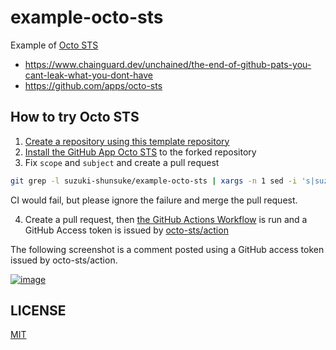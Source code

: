 # example-octo-sts

Example of [Octo STS](https://github.com/octo-sts)

- https://www.chainguard.dev/unchained/the-end-of-github-pats-you-cant-leak-what-you-dont-have
- https://github.com/apps/octo-sts

## How to try Octo STS

1. [Create a repository using this template repository](https://github.com/new?template_name=example-octo-sts&template_owner=suzuki-shunsuke)
1. [Install the GitHub App Octo STS](https://github.com/apps/octo-sts) to the forked repository
1. Fix `scope` and `subject` and create a pull request

```sh
git grep -l suzuki-shunsuke/example-octo-sts | xargs -n 1 sed -i 's|suzuki-shunsuke/example-octo-sts|<new repository name>|g'
```

CI would fail, but please ignore the failure and merge the pull request.

4. Create a pull request, then [the GitHub Actions Workflow](.github/workflows/pull_request.yaml) is run and a GitHub Access token is issued by [octo-sts/action](https://github.com/octo-sts/action)

The following screenshot is a comment posted using a GitHub access token issued by octo-sts/action.

[![image](https://github.com/suzuki-shunsuke/example-octo-sts/assets/13323303/9adec74f-7880-45d7-a96a-31a2a32dd728)](https://github.com/suzuki-shunsuke/example-octo-sts/pull/3#issuecomment-2094568949)

## LICENSE

[MIT](LICENSE)
